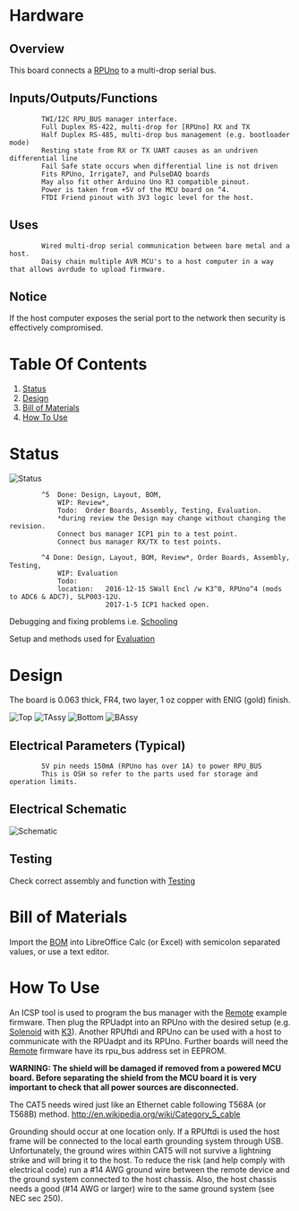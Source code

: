 # Hardware

## Overview

This board connects a [RPUno] to a multi-drop serial bus.

[RPUno]: https://github.com/epccs/RPUno

## Inputs/Outputs/Functions

```
        TWI/I2C RPU_BUS manager interface.
        Full Duplex RS-422, multi-drop for [RPUno] RX and TX
        Half Duplex RS-485, multi-drop bus management (e.g. bootloader mode)
        Resting state from RX or TX UART causes as an undriven differential line
        Fail Safe state occurs when differential line is not driven
        Fits RPUno, Irrigate7, and PulseDAQ boards
        May also fit other Arduino Uno R3 compatible pinout.
        Power is taken from +5V of the MCU board on ^4.
        FTDI Friend pinout with 3V3 logic level for the host.
```

## Uses

```
        Wired multi-drop serial communication between bare metal and a host.
        Daisy chain multiple AVR MCU's to a host computer in a way that allows avrdude to upload firmware.
```

## Notice

If the host computer exposes the serial port to the network then security is effectively compromised. 


# Table Of Contents

1. [Status](#status)
2. [Design](#design)
3. [Bill of Materials](#bill-of-materials)
4. [How To Use](#how-to-use) 


# Status

![Status](./status_icon.png "RPUadpt Status")

```
        ^5  Done: Design, Layout, BOM,
            WIP: Review*,
            Todo:  Order Boards, Assembly, Testing, Evaluation.
            *during review the Design may change without changing the revision.
            Connect bus manager ICP1 pin to a test point.
            Connect bus manager RX/TX to test points. 

        ^4 Done: Design, Layout, BOM, Review*, Order Boards, Assembly, Testing,
            WIP: Evaluation
            Todo: 
            location:   2016-12-15 SWall Encl /w K3^0, RPUno^4 (mods to ADC6 & ADC7), SLP003-12U. 
                        2017-1-5 ICP1 hacked open.
```

Debugging and fixing problems i.e. [Schooling](./Schooling/)

Setup and methods used for [Evaluation](./Evaluation/)


# Design

The board is 0.063 thick, FR4, two layer, 1 oz copper with ENIG (gold) finish.

![Top](./Documents/14226,Top.png "RPUadpt Top")
![TAssy](./Documents/14226,TAssy.jpg "RPUadpt Top Assy")
![Bottom](./Documents/14226,Bottom.png "RPUadpt Bottom")
![BAssy](./Documents/14226,BAssy.jpg "RPUadpt Bottom Assy")

## Electrical Parameters (Typical)

```
        5V pin needs 150mA (RPUno has over 1A) to power RPU_BUS
        This is OSH so refer to the parts used for storage and operation limits.
```

## Electrical Schematic

![Schematic](./Documents/14226,Schematic.png "RPUadpt Schematic")

## Testing

Check correct assembly and function with [Testing](./Testing/)


# Bill of Materials

Import the [BOM](./Design/14226,BOM.csv) into LibreOffice Calc (or Excel) with semicolon separated values, or use a text editor.


# How To Use

An ICSP tool is used to program the bus manager with the [Remote] example firmware. Then plug the RPUadpt into an RPUno with the desired setup (e.g. [Solenoid] with [K3]). Another RPUftdi and RPUno can be used with a host to communicate with the RPUadpt and its RPUno. Further boards will need the [Remote] firmware have its rpu_bus address set in EEPROM.

[Remote]: ../Remote
[Solenoid]: https://github.com/epccs/RPUno/tree/master/Solenoid
[K3]: https://github.com/epccs/Driver/tree/master/K3

__WARNING: The shield will be damaged if removed from a powered MCU board. Before separating the shield from the MCU board it is very important to check that all power sources are disconnected.__

The CAT5 needs wired just like an Ethernet cable following T568A (or T568B) method. http://en.wikipedia.org/wiki/Category_5_cable

Grounding should occur at one location only. If a RPUftdi is used the host frame will be connected to the local earth grounding system through USB. Unfortunately, the ground wires within CAT5 will not survive a lightning strike and will bring it to the host. To reduce the risk (and help comply with electrical code) run a #14 AWG ground wire between the remote device and the ground system connected to the host chassis. Also, the host chassis needs a good (#14 AWG or larger) wire to the same ground system (see NEC sec 250). 
